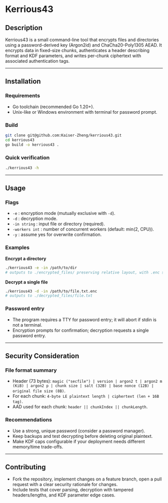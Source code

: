 # Kerrious43

## Description

Kerrious43 is a small command-line tool that encrypts files and directories using a password-derived key (Argon2id) and ChaCha20-Poly1305 AEAD. It encrypts data in fixed-size chunks, authenticates a header describing format and KDF parameters, and writes per-chunk ciphertext with associated authentication tags.

---

## Installation

### Requirements

* Go toolchain (recommended Go 1.20+).
* Unix-like or Windows environment with terminal for password prompt.

### Build

```bash
git clone git@github.com:Kaiser-Zheng/kerrious43.git
cd kerrious43
go build -o kerrious43 .
```

### Quick verification

```bash
./kerrious43 -h
```

---

## Usage

### Flags

* `-e` : encryption mode (mutually exclusive with `-d`).
* `-d` : decryption mode.
* `-in string` : input file or directory (required).
* `-workers int` : number of concurrent workers (default: min(2, CPU)).
* `-y` : assume yes for overwrite confirmation.

### Examples

**Encrypt a directory**

```bash
./kerrious43 -e -in /path/to/dir
# outputs to ./encrypted_files/ preserving relative layout, with .enc suffix
```

**Decrypt a single file**

```bash
./kerrious43 -d -in /path/to/file.txt.enc
# outputs to ./decrypted_files/file.txt
```

### Password entry

* The program requires a TTY for password entry; it will abort if stdin is not a terminal.
* Encryption prompts for confirmation; decryption requests a single password entry.

---

## Security Consideration

### File format summary

* Header (73 bytes): `magic ("secfile") | version | argon2 t | argon2 m (KiB) | argon2 p | chunk size | salt (32B) | base nonce (12B) | original file size (8B)`.
* For each chunk: `4-byte LE plaintext length | ciphertext (len + 16B tag)`.
* AAD used for each chunk: `header || chunkIndex || chunkLength`.

### Recommendations

* Use a strong, unique password (consider a password manager).
* Keep backups and test decrypting before deleting original plaintext.
* Make KDF caps configurable if your deployment needs different memory/time trade-offs.

---

## Contributing

* Fork the repository, implement changes on a feature branch, open a pull request with a clear security rationale for changes.
* Include tests that cover parsing, decryption with tampered headers/lengths, and KDF parameter edge cases.
